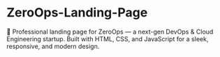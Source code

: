 # ZeroOps-Landing-Page
🚀 Professional landing page for ZeroOps — a next-gen DevOps &amp; Cloud Engineering startup. Built with HTML, CSS, and JavaScript for a sleek, responsive, and modern design.
